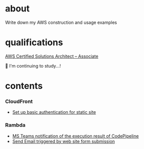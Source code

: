 # about
Write down my AWS construction and usage examples

# qualifications
[AWS Certified Solutions Architect – Associate](https://aws.amazon.com/jp/certification/certified-solutions-architect-associate/)

:memo: I'm continuing to study...!

# contents
### CloudFront
* [Set up basic authentication for static site](basic_auth_for_static/README.md)

### Rambda
* [MS Teams notification of the execution result of CodePipeline](notification_to_teams/README.md)
* [Send Email triggered by web site form submission](send_email_api/README.md)
